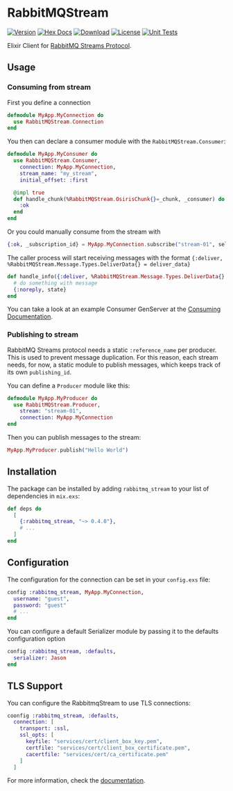 # RabbitMQStream

[![Version](https://img.shields.io/hexpm/v/rabbitmq_stream.svg)](https://hex.pm/packages/rabbitmq_stream)
[![Hex Docs](https://img.shields.io/badge/hex-docs-lightgreen.svg)](https://hexdocs.pm/rabbitmq_stream/)
[![Download](https://img.shields.io/hexpm/dt/rabbitmq_stream.svg)](https://hex.pm/packages/rabbitmq_stream)
[![License](https://img.shields.io/badge/License-MIT-blue.svg)](https://opensource.org/licenses/MIT)
[![Unit Tests](https://github.com/VictorGaiva/rabbitmq-stream/actions/workflows/ci.yaml/badge.svg)](https://github.com/VictorGaiva/rabbitmq-stream/actions)

Elixir Client for [RabbitMQ Streams Protocol](https://www.rabbitmq.com/streams.html).

## Usage

### Consuming from stream

First you define a connection

```elixir
defmodule MyApp.MyConnection do
  use RabbitMQStream.Connection
end
```

You then can declare a consumer module with the `RabbitMQStream.Consumer`:

```elixir
defmodule MyApp.MyConsumer do
  use RabbitMQStream.Consumer,
    connection: MyApp.MyConnection,
    stream_name: "my_stream",
    initial_offset: :first

  @impl true
  def handle_chunk(%RabbitMQStream.OsirisChunk{}=_chunk, _consumer) do
    :ok
  end
end
```

Or you could manually consume from the stream with

```elixir
{:ok, _subscription_id} = MyApp.MyConnection.subscribe("stream-01", self(), :next, 999)
```

The caller process will start receiving messages with the format `{:deliver, %RabbitMQStream.Message.Types.DeliverData{} = deliver_data}`

```elixir
def handle_info({:deliver, %RabbitMQStream.Message.Types.DeliverData{} = deliver_data}, state) do
  # do something with message
  {:noreply, state}
end
```

You can take a look at an example Consumer GenServer at the [Consuming Documentation](guides/tutorial/consuming.md).

### Publishing to stream

RabbitMQ Streams protocol needs a static `:reference_name` per producer. This is used to prevent message duplication. For this reason, each stream needs, for now, a static module to publish messages, which keeps track of its own `publishing_id`.

You can define a `Producer` module like this:

```elixir
defmodule MyApp.MyProducer do
  use RabbitMQStream.Producer,
    stream: "stream-01",
    connection: MyApp.MyConnection
end
```

Then you can publish messages to the stream:

```elixir
MyApp.MyProducer.publish("Hello World")
```

## Installation

The package can be installed by adding `rabbitmq_stream` to your list of dependencies in `mix.exs`:

```elixir
def deps do
  [
    {:rabbitmq_stream, "~> 0.4.0"},
    # ...
  ]
end
```

## Configuration

The configuration for the connection can be set in your `config.exs` file:

```elixir
config :rabbitmq_stream, MyApp.MyConnection,
  username: "guest",
  password: "guest"
  # ...
end

```

You can configure a default Serializer module by passing it to the defaults configuration option

```elixir
config :rabbitmq_stream, :defaults,
  serializer: Jason
end
```

## TLS Support

You can configure the RabbitmqStream to use TLS connections:

```elixir
coonfig :rabbitmq_stream, :defaults,
  connection: [
    transport: :ssl,
    ssl_opts: [
      keyfile: "services/cert/client_box_key.pem",
      certfile: "services/cert/client_box_certificate.pem",
      cacertfile: "services/cert/ca_certificate.pem"
    ]
  ]
```

For more information, check the [documentation](https://hexdocs.pm/rabbitmq_stream/).
